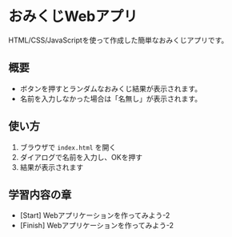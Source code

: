 # おみくじWebアプリ

HTML/CSS/JavaScriptを使って作成した簡単なおみくじアプリです。

## 概要

- ボタンを押すとランダムなおみくじ結果が表示されます。
- 名前を入力しなかった場合は「名無し」が表示されます。

## 使い方

1. ブラウザで `index.html` を開く
2. ダイアログで名前を入力し、OKを押す
3. 結果が表示されます

## 学習内容の章

- [Start] Webアプリケーションを作ってみよう-2
- [Finish] Webアプリケーションを作ってみよう-2
